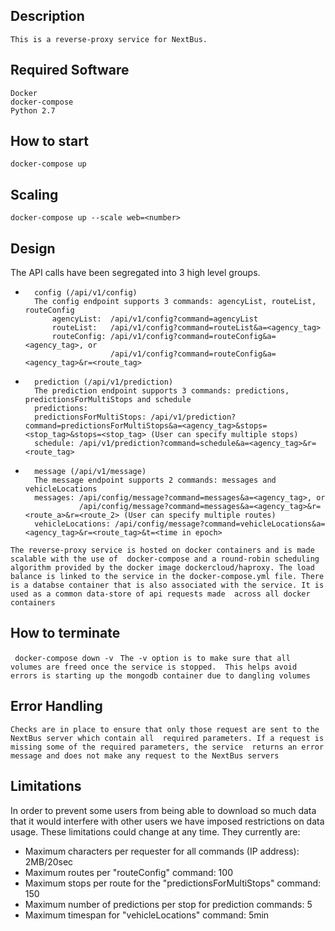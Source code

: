 ## Description
`This is a reverse-proxy service for NextBus.`

## Required Software
`Docker`<br/>
`docker-compose`<br/>
`Python 2.7`

## How to start
`docker-compose up`

## Scaling
`docker-compose up --scale web=<number>`

## Design

The API calls have been segregated into 3 high level groups. <br/>
*       config (/api/v1/config)
        The config endpoint supports 3 commands: agencyList, routeList, routeConfig
            agencyList:  /api/v1/config?command=agencyList
            routeList:   /api/v1/config?command=routeList&a=<agency_tag>
            routeConfig: /api/v1/config?command=routeConfig&a=<agency_tag>, or
                         /api/v1/config?command=routeConfig&a=<agency_tag>&r=<route_tag>
                          
        
*       prediction (/api/v1/prediction)
        The prediction endpoint supports 3 commands: predictions, predictionsForMultiStops and schedule
        predictions: 
        predictionsForMultiStops: /api/v1/prediction?command=predictionsForMultiStops&a=<agency_tag>&stops=<stop_tag>&stops=<stop_tag> (User can specify multiple stops)
        schedule: /api/v1/prediction?command=schedule&a=<agency_tag>&r=<route_tag>
        
*       message (/api/v1/message)
        The message endpoint supports 2 commands: messages and vehicleLocations
        messages: /api/config/message?command=messages&a=<agency_tag>, or
                  /api/config/message?command=messages&a=<agency_tag>&r=<route_a>&r=<route_2> (User can specify multiple routes)
        vehicleLocations: /api/config/message?command=vehicleLocations&a=<agency_tag>&r=<route_tag>&t=<time in epoch>
                  
                  
`The reverse-proxy service is hosted on docker containers and is made scalable with the use of 
docker-compose and a round-robin scheduling algorithm provided by the docker image dockercloud/haproxy.
The load balance is linked to the service in the docker-compose.yml file. There is a databse container
that is also associated with the service. It is used as a common data-store of api requests made 
across all docker containers`

## How to terminate

` docker-compose down -v`
` The -v option is to make sure that all volumes are freed once the service is stopped. 
This helps avoid errors is starting up the mongodb container due to dangling volumes`

## Error Handling
`Checks are in place to ensure that only those request are sent to the NextBus server which contain all 
required parameters. If a request is missing some of the required parameters, the service 
returns an error message and does not make any request to the NextBus servers`

## Limitations

In order to prevent some users from being able to download so much data that it would interfere with other users we have imposed restrictions on data usage. These limitations could change at any time. They currently are:
*   Maximum characters per requester for all commands (IP address): 2MB/20sec
*   Maximum routes per "routeConfig" command: 100
*   Maximum stops per route for the "predictionsForMultiStops" command: 150
*   Maximum number of predictions per stop for prediction commands: 5
*   Maximum timespan for "vehicleLocations" command: 5min

